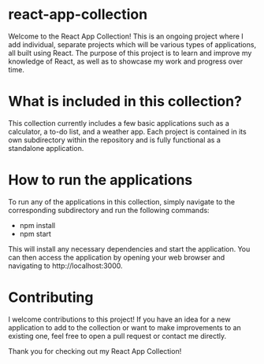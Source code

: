 # react-app-collection

Welcome to the React App Collection! This is an ongoing project where I add individual, separate projects which will be various types of applications, all built using React. The purpose of this project is to learn and improve my knowledge of React, as well as to showcase my work and progress over time.

# What is included in this collection?

This collection currently includes a few basic applications such as a calculator, a to-do list, and a weather app. Each project is contained in its own subdirectory within the repository and is fully functional as a standalone application.

# How to run the applications

To run any of the applications in this collection, simply navigate to the corresponding subdirectory and run the following commands:

- npm install
- npm start

This will install any necessary dependencies and start the application. You can then access the application by opening your web browser and navigating to http://localhost:3000.

# Contributing

I welcome contributions to this project! If you have an idea for a new application to add to the collection or want to make improvements to an existing one, feel free to open a pull request or contact me directly.

Thank you for checking out my React App Collection!
